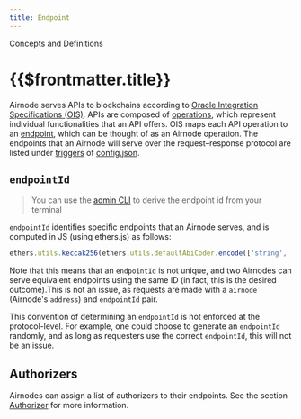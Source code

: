 ```yaml
---
title: Endpoint
---
```

<TitleSpan>Concepts and Definitions</TitleSpan>
# {{$frontmatter.title}}

<TocHeader />
<TOC class="table-of-contents" :include-level="[2,3]" />

Airnode serves APIs to blockchains according to [Oracle Integration Specifications (OIS)](../reference/specifications/ois.md). APIs are composed of [operations](../reference/specifications/ois.md#_5-2-operation), which represent individual functionalities that an API offers. OIS maps each API operation to an [endpoint](../reference/specifications/ois.md#_5-endpoints), which can be thought of as an Airnode operation. The endpoints that an Airnode will serve over the request–response protocol are listed under [triggers](../reference/deployment-files/config-json.md#triggers) of [config.json](../reference/deployment-files/config-json.md).

## `endpointId`

> You can use the [admin CLI](../reference/packages/admin-cli-commands.md) to
> derive the endpoint id from your terminal

`endpointId` identifies specific endpoints that an Airnode serves, and is computed in JS (using ethers.js) as follows:

```js
ethers.utils.keccak256(ethers.utils.defaultAbiCoder.encode(['string', 'string'], [oisTitle, endpointName]));
```

Note that this means that an `endpointId` is not unique, and two Airnodes can serve equivalent endpoints using the same ID (in fact, this is the desired outcome).This is not an issue, as requests are made with a `airnode` (Airnode's `address`) and `endpointId` pair.

This convention of determining an `endpointId` is not enforced at the protocol-level. For example, one could choose to generate an `endpointId` randomly, and as long as requesters use the correct `endpointId`, this will not be an issue.

## Authorizers

Airnodes can assign a list of authorizers to their endpoints.
See the section [Authorizer](authorization.md) for more information.
